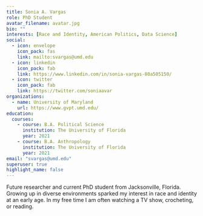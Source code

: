 ```yaml
---
title: Sonia A. Vargas
role: PhD Student
avatar_filename: avatar.jpg
bio: ""
interests: [Race and Identity, American Politics, Data Science]
social:
  - icon: envelope
    icon_pack: fas
    link: mailto:svargas@umd.edu
  - icon: linkedin
    icon_pack: fab
    link: https://www.linkedin.com/in/sonia-vargas-80a505150/
  - icon: twitter
    icon_pack: fab
    link: https://twitter.com/soniaavar
organizations:
  - name: University of Maryland
    url: https://www.gvpt.umd.edu/
education:
  courses:
    - course: B.A. Political Science
      institution: The University of Florida
      year: 2021
    - course: B.A. Anthropology
      institution: The University of Florida
      year: 2021
email: "svargas@umd.edu"
superuser: true
highlight_name: false
---
```

Future researcher and current PhD student from Jacksonville, Florida. Growing up in diverse environments sparked my interest in race and identity at an early age. In my free time I am often watching a TV show, crocheting, or reading. 